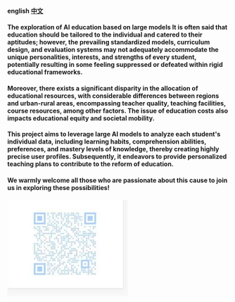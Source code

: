 #### english [中文](./README_CN.md)

#### The exploration of AI education based on large models It is often said that education should be tailored to the individual and catered to their aptitudes; however, the prevailing standardized models, curriculum design, and evaluation systems may not adequately accommodate the unique personalities, interests, and strengths of every student, potentially resulting in some feeling suppressed or defeated within rigid educational frameworks.

#### Moreover, there exists a significant disparity in the allocation of educational resources, with considerable differences between regions and urban-rural areas, encompassing teacher quality, teaching facilities, course resources, among other factors. The issue of education costs also impacts educational equity and societal mobility.

#### This project aims to leverage large AI models to analyze each student's individual data, including learning habits, comprehension abilities, preferences, and mastery levels of knowledge, thereby creating highly precise user profiles. Subsequently, it endeavors to provide personalized teaching plans to contribute to the reform of education.

#### We warmly welcome all those who are passionate about this cause to join us in exploring these possibilities!

![alt text](image.png)